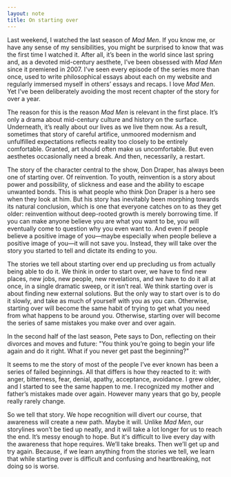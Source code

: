 ```yaml
---
layout: note
title: On starting over
---
```


Last weekend, I watched the last season of _Mad Men_. If you know me, or have any sense of my sensibilities, you might be surprised to know that was the first time I watched it. After all, it’s been in the world since last spring and, as a devoted mid-century aesthete, I’ve been obsessed with _Mad Men_ since it premiered in 2007. I’ve seen every episode of the series more than once, used to write philosophical essays about each on my website and regularly immersed myself in others’ essays and recaps. I love _Mad Men_. Yet I’ve been deliberately avoiding the most recent chapter of the story for over a year.
 
The reason for this is the reason _Mad Men_ is relevant in the first place. It’s only a drama about mid-century culture and history on the surface. Underneath, it’s really about our lives as we live them now. As a result, sometimes that story of careful artifice, unmoored modernism and unfulfilled expectations reflects reality too closely to be entirely comfortable. Granted, art should often make us uncomfortable. But even aesthetes occasionally need a break. And then, necessarily, a restart.
 
The story of the character central to the show, Don Draper, has always been one of starting over. Of reinvention. To youth, reinvention is a story about power and possibility, of slickness and ease and the ability to escape unwanted bonds. This is what people who think Don Draper is a hero see when they look at him. But his story has inevitably been morphing towards its natural conclusion, which is one that everyone catches on to as they get older: reinvention without deep-rooted growth is merely borrowing time. If you can make anyone believe you are what you want to be, you will eventually come to question why you even want to. And even if people believe a positive image of you—maybe especially when people believe a positive image of you—it will not save you. Instead, they will take over the story you started to tell and dictate its ending to you.
 
The stories we tell about starting over end up precluding us from actually being able to do it. We think in order to start over, we have to find new places, new jobs, new people, new revelations, and we have to do it all at once, in a single dramatic sweep, or it isn’t real. We think starting over is about finding new external solutions. But the only way to start over is to do it slowly, and take as much of yourself with you as you can. Otherwise, starting over will become the same habit of trying to get what you need from what happens to be around you. Otherwise, starting over will become the series of same mistakes you make over and over again.
 
In the second half of the last season, Pete says to Don, reflecting on their divorces and moves and future: "You think you’re going to begin your life again and do it right. What if you never get past the beginning?"
 
It seems to me the story of most of the people I’ve ever known has been a series of failed beginnings. All that differs is how they reacted to it: with anger, bitterness, fear, denial, apathy, acceptance, avoidance. I grew older, and I started to see the same happen to me. I recognized my mother and father’s mistakes made over again. However many years that go by, people really rarely change.
 
So we tell that story. We hope recognition will divert our course, that awareness will create a new path. Maybe it will. Unlike _Mad Men_, our storylines won’t be tied up neatly, and it will take a lot longer for us to reach the end. It’s messy enough to hope. But it's difficult to live every day with the awareness that hope requires. We’ll take breaks. Then we’ll get up and try again. Because, if we learn anything from the stories we tell, we learn that while starting over is difficult and confusing and heartbreaking, not doing so is worse.
